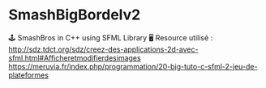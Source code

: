# SmashBigBordelv2
🕹️ SmashBros in C++ using SFML Library 🖥️
Resource utilisé :
http://sdz.tdct.org/sdz/creez-des-applications-2d-avec-sfml.html#Afficheretmodifierdesimages
https://meruvia.fr/index.php/programmation/20-big-tuto-c-sfml-2-jeu-de-plateformes
